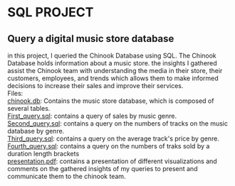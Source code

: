 # SQL PROJECT
## Query a digital music store database
in this project, I queried the Chinook Database using SQL. The Chinook Database holds information about a music store. the insights I gathered assist the Chinook team with understanding the media in their store, their customers, employees, and trends which allows them to make informed decisions to increase their sales and improve their services.\
Files:\
[chinook.db](https://github.com/Mohammed-Refat-0/Query-a-digital-music-store-database-project/blob/main/chinook.db): Contains the music store database, which is composed of several tables.\
[First_query.sql](https://github.com/Mohammed-Refat-0/Query-a-digital-music-store-database-project/blob/main/First_query.sql): contains a query of sales by music genre.\
[Second_query.sql](https://github.com/Mohammed-Refat-0/Query-a-digital-music-store-database-project/blob/main/Second_query.sql): contains a query on the numbers of tracks on the music database by genre.\
[Third_query.sql](https://github.com/Mohammed-Refat-0/Query-a-digital-music-store-database-project/blob/main/Third_query.sql): contains a query on the average track's price by genre.\
[Fourth_query.sql](https://github.com/Mohammed-Refat-0/Query-a-digital-music-store-database-project/blob/main/Fourth_query.sql): contains a query on the numbers of traks sold by a duration length brackets\
[presentation.pdf](https://github.com/Mohammed-Refat-0/Query-a-digital-music-store-database-project/blob/main/presentation.pdf): contains a presentation of different visualizations and comments on the gathered insights of my queries to present and communicate them to the chinook team. 
